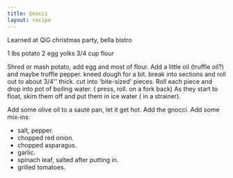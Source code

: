 ```yaml
---
title: Gnocci
layout: recipe
---
```


Learned at QiG christmas party, bella bistro

1 lbs potato
2 egg yolks
3/4 cup flour

Shred or mash potato, add egg and most of flour.
Add a little oil (truffle oil?) and maybe truffle pepper.
kneed dough for a bit.
break into sections and roll out to about 3/4'' thick.
cut into 'bite-sized' pieces.
Roll each piece and drop into pot of boiling water. ( press, roll. on a fork back)
As they start to float, skim them off and put them in ice water ( in a strainer).

Add some olive oil to a sauté pan, let it get hot.
Add the gnocci.
Add some mix-ins:
* salt, pepper.
* chopped red onion.
* chopped asparagus.
* garlic.
* spinach leaf, salted after putting in.
* grilled tomatoes.
